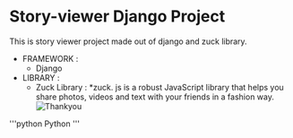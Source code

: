# Story-viewer Django Project
This is story viewer project made out of django and zuck library.
* FRAMEWORK :
  * Django
* LIBRARY :
  * Zuck Library :
    *zuck. js is a robust JavaScript library that helps you share photos, videos and text with your friends in a fashion way.
![Thankyou](https://thumbs.dreamstime.com/b/thank-you-heart-icon-stock-vector-thank-you-heart-icon-vector-164556606.jpg)

'''python
     Python
'''
